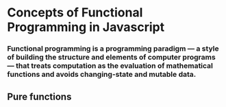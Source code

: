 # Concepts of Functional Programming in Javascript

### Functional programming is a programming paradigm — a style of building the structure and elements of computer programs — that treats computation as the evaluation of mathematical functions and avoids changing-state and mutable data.

## Pure functions
